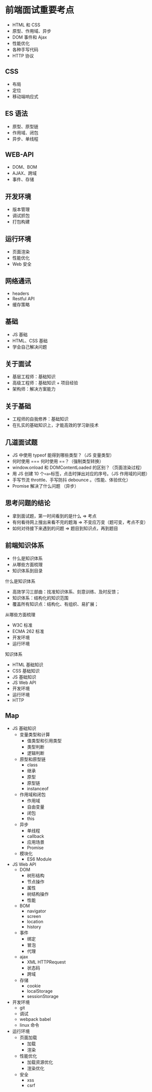 # 前端面试重要考点

- HTML 和 CSS
- 原型、作用域、异步
- DOM 事件和 Ajax
- 性能优化
- 各种手写代码
- HTTP 协议

## CSS

- 布局
- 定位
- 移动端响应式

## ES 语法

- 原型、原型链
- 作用域、闭包
- 异步、单线程

## WEB-API

- DOM、BOM
- AJAX、跨域
- 事件、存储

## 开发环境

- 版本管理
- 调试抓包
- 打包构建

## 运行环境

- 页面渲染
- 性能优化
- Web 安全

## 网络通讯

- headers
- Restful API
- 缓存策略

## 基础

- JS 基础
- HTML、CSS 基础
- 学会自己解决问题

## 关于面试

- 基层工程师：基础知识
- 高级工程师：基础知识 + 项目经验
- 架构师：解决方案能力

## 关于基础

- 工程师的自我修养：基础知识
- 在扎实的基础知识上，才能高效的学习新技术

## 几道面试题

- JS 中使用 typeof 能得到哪些类型？（JS 变量类型）
- 何时使用 === 何时使用 ==？（强制类型转换）
- window.onload 和 DOMContentLoaded 的区别？（页面渲染过程）
- 用 JS 创建 10 个`<a>`标签，点击时弹出对应的序号。（JS 作用域的问题）
- 手写节流 throttle、手写防抖 debounce 。（性能、体验优化）
- Promise 解决了什么问题 （异步）

## 思考问题的结论

- 拿到面试题，第一时间看到的是什么 => 考点
- 有何看待网上搜出来看不完的题海 => 不变应万变（题可变，考点不变）
- 如何对待接下来遇到的问题 => 题目到知识点，再到题目

## 前端知识体系

- 什么是知识体系
- 从哪些方面梳理
- 知识体系到目录

什么是知识体系

- 高效学习三部曲：找准知识体系、刻意训练、及时反馈；
- 知识体系：结构化的知识范围
- 覆盖所有知识点：结构化、有组织、易扩展；

从哪些方面梳理

- W3C 标准
- ECMA 262 标准
- 开发环境
- 运行环境

知识体系

- HTML 基础知识
- CSS 基础知识
- JS 基础知识
- JS Web API
- 开发环境
- 运行环境
- HTTP

## Map

- JS 基础知识
  - 变量类型和计算
    - 值类型和引用类型
    - 类型判断
    - 逻辑判断
  - 原型和原型链
    - class
    - 继承
    - 原型
    - 原型链
    - instanceof
  - 作用域和闭包
    - 作用域
    - 自由变量
    - 闭包
    - this
  - 异步
    - 单线程
    - callback
    - 应用场景
    - Promise
  - 模块化
    - ES6 Module
- JS Web API
  - DOM
    - 树形结构
    - 节点操作
    - 属性
    - 树结构操作
    - 性能
  - BOM
    - navigator
    - screen
    - location
    - history
  - 事件
    - 绑定
    - 冒泡
    - 代理
  - ajax
    - XML HTTPRequest
    - 状态码
    - 跨域
  - 存储
    - cookie
    - localStorage
    - sessionStorage
- 开发环境
  - git
  - 调试
  - webpack babel
  - linux 命令
- 运行环境
  - 页面加载
    - 加载
    - 渲染
  - 性能优化
    - 加载资源优化
    - 渲染优化
  - 安全
    - xss
    - csrf

